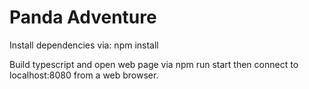 # Panda Adventure

Install dependencies via: npm install

Build typescript and open web page via npm run start then connect to localhost:8080 from a web browser.
